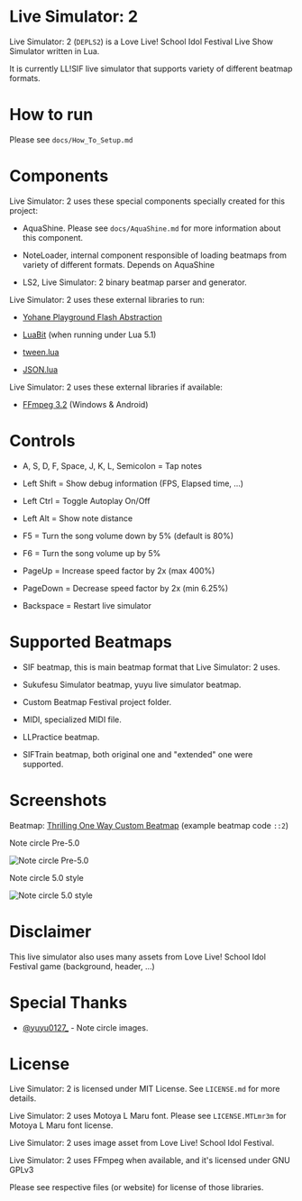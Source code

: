 Live Simulator: 2
=================

Live Simulator: 2 (`DEPLS2`) is a Love Live! School Idol Festival Live Show Simulator written in Lua.

It is currently LL!SIF live simulator that supports variety of different beatmap formats.

How to run
==========

Please see `docs/How_To_Setup.md`

Components
==========

Live Simulator: 2 uses these special components specially created for this project:

* AquaShine. Please see `docs/AquaShine.md` for more information about this component.

* NoteLoader, internal component responsible of loading beatmaps from variety of different formats. Depends on AquaShine

* LS2, Live Simulator: 2 binary beatmap parser and generator.

Live Simulator: 2 uses these external libraries to run:

* [Yohane Playground Flash Abstraction](https://github.com/MikuAuahDark/Yohane)

* [LuaBit](http://luaforge.net/projects/bit/) (when running under Lua 5.1)

* [tween.lua](https://github.com/kikito/tween.lua)

* [JSON.lua](http://regex.info/blog/lua/json)

Live Simulator: 2 uses these external libraries if available:

* [FFmpeg 3.2](http://ffmpeg.org/) (Windows & Android)

Controls
========

* A, S, D, F, Space, J, K, L, Semicolon = Tap notes

* Left Shift = Show debug information (FPS, Elapsed time, ...)

* Left Ctrl = Toggle Autoplay On/Off

* Left Alt = Show note distance

* F5 = Turn the song volume down by 5% (default is 80%)

* F6 = Turn the song volume up by 5%

* PageUp = Increase speed factor by 2x (max 400%)

* PageDown = Decrease speed factor by 2x (min 6.25%)

* Backspace = Restart live simulator

Supported Beatmaps
==================

* SIF beatmap, this is main beatmap format that Live Simulator: 2 uses.

* Sukufesu Simulator beatmap, yuyu live simulator beatmap.

* Custom Beatmap Festival project folder.

* MIDI, specialized MIDI file.

* LLPractice beatmap.

* SIFTrain beatmap, both original one and "extended" one were supported.

Screenshots
===========

Beatmap: [Thrilling One Way Custom Beatmap](https://www.youtube.com/watch?v=xfWGjFo5dy8) (example beatmap code `::2`)

Note circle Pre-5.0

![Note circle Pre-5.0](http://i.imgur.com/qTe7zaW.png)

Note circle 5.0 style

![Note circle 5.0 style](http://i.imgur.com/6GbKrrw.png)

Disclaimer
==========

This live simulator also uses many assets from Love Live! School Idol Festival game (background, header, ...)

Special Thanks
==============

* [@yuyu0127_](https://twitter.com/yuyu0127_) - Note circle images.

License
=======

Live Simulator: 2 is licensed under MIT License. See `LICENSE.md` for more details.

Live Simulator: 2 uses Motoya L Maru font. Please see `LICENSE.MTLmr3m` for
Motoya L Maru font license.

Live Simulator: 2 uses image asset from Love Live! School Idol Festival.

Live Simulator: 2 uses FFmpeg when available, and it's licensed under GNU GPLv3

Please see respective files (or website) for license of those libraries.
